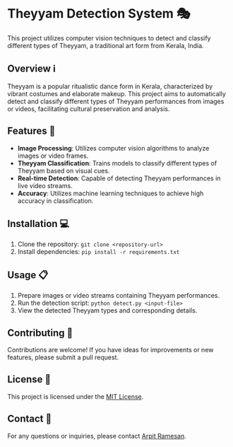 # Theyyam Detection System 🎭

This project utilizes computer vision techniques to detect and classify different types of Theyyam, a traditional art form from Kerala, India.

## Overview ℹ️

Theyyam is a popular ritualistic dance form in Kerala, characterized by vibrant costumes and elaborate makeup. This project aims to automatically detect and classify different types of Theyyam performances from images or videos, facilitating cultural preservation and analysis.

## Features 🚀

- **Image Processing**: Utilizes computer vision algorithms to analyze images or video frames.
- **Theyyam Classification**: Trains models to classify different types of Theyyam based on visual cues.
- **Real-time Detection**: Capable of detecting Theyyam performances in live video streams.
- **Accuracy**: Utilizes machine learning techniques to achieve high accuracy in classification.

## Installation 💻

1. Clone the repository: `git clone <repository-url>`
2. Install dependencies: `pip install -r requirements.txt`

## Usage 📋

1. Prepare images or video streams containing Theyyam performances.
2. Run the detection script: `python detect.py <input-file>`
3. View the detected Theyyam types and corresponding details.

## Contributing 🤝

Contributions are welcome! If you have ideas for improvements or new features, please submit a pull request.

## License 📝

This project is licensed under the [MIT License](LICENSE).

## Contact 📧

For any questions or inquiries, please contact [Arpit Ramesan](mailto:arpitramesan777@gmail.com).
